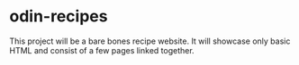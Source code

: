 # odin-recipes

This project will be a bare bones recipe website. It will showcase only basic HTML and consist of a few pages linked together.